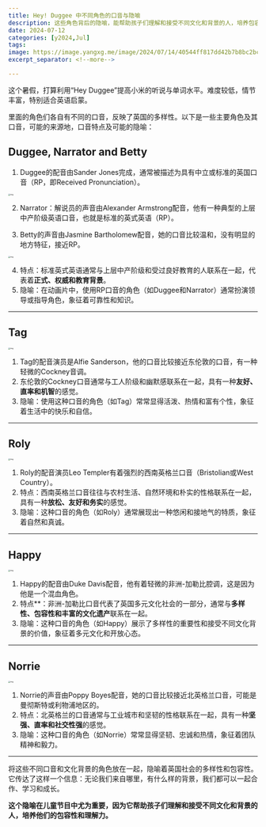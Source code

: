 ```yaml
---
title: Hey! Duggee 中不同角色的口音与隐喻
description: 这些角色背后的隐喻，能帮助孩子们理解和接受不同文化和背景的人，培养包容性和理解力
date: 2024-07-12
categories: [y2024,Jul]
tags: 
image: https://image.yangxg.me/image/2024/07/14/40544ff817dd42b7b8bc2bcfb08cb21a.jpeg
excerpt_separator: <!--more-->

---
```




这个暑假，打算利用“Hey Duggee”提高小米的听说与单词水平。难度较低，情节丰富，特别适合英语启蒙。

里面的角色们各自有不同的口音，反映了英国的多样性。以下是一些主要角色及其口音，可能的来源地，口音特点及可能的隐喻：



## **Duggee, Narrator and Betty**

1. Duggee的配音由Sander Jones完成，通常被描述为具有中立或标准的英国口音（RP，即Received Pronunciation）。

<img src="https://image.yangxg.me/image/2024/07/14/76adbbdeab2a1c551c9a6ffd2f29429b.jpeg" alt="img" style="zoom:25%;" />

2. Narrator：解说员的声音由Alexander Armstrong配音，他有一种典型的上层中产阶级英语口音，也就是标准的英式英语（RP）。

3. Betty的声音由Jasmine Bartholomew配音，她的口音比较温和，没有明显的地方特征，接近RP。

<img src="https://image.yangxg.me/image/2024/07/14/f71156ec01c5b4635e0369300eee92e5.jpeg" alt="img" style="zoom:25%;" />

4. 特点：标准英式英语通常与上层中产阶级和受过良好教育的人联系在一起，代表着**正式、权威和教育背景**。
5. 隐喻：在动画片中，使用RP口音的角色（如Duggee和Narrator）通常扮演领导或指导角色，象征着可靠性和知识。

---

## Tag

<img src="https://image.yangxg.me/image/2024/07/14/4e39bb2d2cae9c68fbb72241b96b0ea0.jpeg" alt="img" style="zoom:25%;" />

1. Tag的配音演员是Alfie Sanderson，他的口音比较接近东伦敦的口音，有一种轻微的Cockney音调。
2. 东伦敦的Cockney口音通常与工人阶级和幽默感联系在一起，具有一种**友好、直率和机智**的感觉。
3. 隐喻：使用这种口音的角色（如Tag）常常显得活泼、热情和富有个性，象征着生活中的快乐和自信。

---

## Roly

<img src="https://image.yangxg.me/image/2024/07/14/8142fd7ca02b038a53a60d15a3ce361d.jpeg" alt="img" style="zoom:25%;" />

1. Roly的配音演员Leo Templer有着强烈的西南英格兰口音（Bristolian或West Country）。
2. 特点：西南英格兰口音往往与农村生活、自然环境和朴实的性格联系在一起，具有一种**放松、友好和务实**的感觉。
3. 隐喻：这种口音的角色（如Roly）通常展现出一种悠闲和接地气的特质，象征着自然和真诚。

---



## Happy

<img src="https://image.yangxg.me/image/2024/07/14/fb0218c48df306501a1c0807de442a43.jpeg" alt="img" style="zoom:25%;" />

1. Happy的配音由Duke Davis配音，他有着轻微的非洲-加勒比腔调，这是因为他是一个混血角色。
2. 特点**：非洲-加勒比口音代表了英国多元文化社会的一部分，通常与**多样性、包容性和丰富的文化遗产**联系在一起。
3. 隐喻：这种口音的角色（如Happy）展示了多样性的重要性和接受不同文化背景的价值，象征着多元文化和开放心态。

---

## Norrie

<img src="https://image.yangxg.me/image/2024/07/14/8d7f3697caa33ac7fc73e4c0ba02c04d.jpeg" alt="img" style="zoom:25%;" />

1. Norrie的声音由Poppy Boyes配音，她的口音比较接近北英格兰口音，可能是曼彻斯特或利物浦地区的。
2. 特点：北英格兰的口音通常与工业城市和坚韧的性格联系在一起，具有一种**坚强、直率和社交性强**的感觉。
3. 隐喻：这种口音的角色（如Norrie）常常显得坚韧、忠诚和热情，象征着团队精神和毅力。

---

将这些不同口音和文化背景的角色放在一起，隐喻着英国社会的多样性和包容性。它传达了这样一个信息：无论我们来自哪里，有什么样的背景，我们都可以一起合作、学习和成长。

**这个隐喻在儿童节目中尤为重要，因为它帮助孩子们理解和接受不同文化和背景的人，培养他们的包容性和理解力。**
